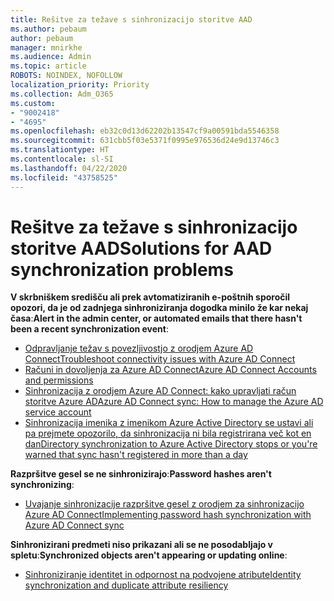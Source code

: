 ```yaml
---
title: Rešitve za težave s sinhronizacijo storitve AAD
ms.author: pebaum
author: pebaum
manager: mnirkhe
ms.audience: Admin
ms.topic: article
ROBOTS: NOINDEX, NOFOLLOW
localization_priority: Priority
ms.collection: Adm_O365
ms.custom:
- "9002418"
- "4695"
ms.openlocfilehash: eb32c0d13d62202b13547cf9a00591bda5546358
ms.sourcegitcommit: 631cbb5f03e5371f0995e976536d24e9d13746c3
ms.translationtype: HT
ms.contentlocale: sl-SI
ms.lasthandoff: 04/22/2020
ms.locfileid: "43758525"
---
```

# <a name="solutions-for-aad-synchronization-problems"></a><span data-ttu-id="c2fa0-102">Rešitve za težave s sinhronizacijo storitve AAD</span><span class="sxs-lookup"><span data-stu-id="c2fa0-102">Solutions for AAD synchronization problems</span></span>

<span data-ttu-id="c2fa0-103">**V skrbniškem središču ali prek avtomatiziranih e-poštnih sporočil opozori, da je od zadnjega sinhroniziranja dogodka minilo že kar nekaj časa**:</span><span class="sxs-lookup"><span data-stu-id="c2fa0-103">**Alert in the admin center, or automated emails that there hasn't been a recent synchronization event**:</span></span>

- [<span data-ttu-id="c2fa0-104">Odpravljanje težav s povezljivostjo z orodjem Azure AD Connect</span><span class="sxs-lookup"><span data-stu-id="c2fa0-104">Troubleshoot connectivity issues with Azure AD Connect</span></span>](https://docs.microsoft.com/azure/active-directory/hybrid/tshoot-connect-connectivity)
- [<span data-ttu-id="c2fa0-105">Računi in dovoljenja za Azure AD Connect</span><span class="sxs-lookup"><span data-stu-id="c2fa0-105">Azure AD Connect Accounts and permissions</span></span>](https://go.microsoft.com/fwlink/p/?LinkId=820598)
- [<span data-ttu-id="c2fa0-106">Sinhronizacija z orodjem Azure AD Connect: kako upravljati račun storitve Azure AD</span><span class="sxs-lookup"><span data-stu-id="c2fa0-106">Azure AD Connect sync: How to manage the Azure AD service account</span></span>](https://docs.microsoft.com/azure/active-directory/hybrid/how-to-connect-azureadaccount)
- [<span data-ttu-id="c2fa0-107">Sinhronizacija imenika z imenikom Azure Active Directory se ustavi ali pa prejmete opozorilo, da sinhronizacija ni bila registrirana več kot en dan</span><span class="sxs-lookup"><span data-stu-id="c2fa0-107">Directory synchronization to Azure Active Directory stops or you're warned that sync hasn't registered in more than a day</span></span>](https://support.microsoft.com/help/2882421/directory-synchronization-to-azure-active-directory-stops-or-you-re-warned-that-sync-hasn-t-registered-in-more-than-a-day)
 
<span data-ttu-id="c2fa0-108">**Razpršitve gesel se ne sinhronizirajo**:</span><span class="sxs-lookup"><span data-stu-id="c2fa0-108">**Password hashes aren't synchronizing**:</span></span>

- [<span data-ttu-id="c2fa0-109">Uvajanje sinhronizacije razpršitve gesel z orodjem za sinhronizacijo Azure AD Connect</span><span class="sxs-lookup"><span data-stu-id="c2fa0-109">Implementing password hash synchronization with Azure AD Connect sync</span></span>](https://docs.microsoft.com/azure/active-directory/hybrid/how-to-connect-password-hash-synchronization)

<span data-ttu-id="c2fa0-110">**Sinhronizirani predmeti niso prikazani ali se ne posodabljajo v spletu**:</span><span class="sxs-lookup"><span data-stu-id="c2fa0-110">**Synchronized objects aren't appearing or updating online**:</span></span>

- [<span data-ttu-id="c2fa0-111">Sinhroniziranje identitet in odpornost na podvojene atribute</span><span class="sxs-lookup"><span data-stu-id="c2fa0-111">Identity synchronization and duplicate attribute resiliency</span></span>](https://docs.microsoft.com/azure/active-directory/hybrid/how-to-connect-syncservice-duplicate-attribute-resiliency)
